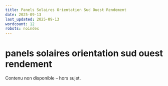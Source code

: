 ```yaml
---
title: Panels Solaires Orientation Sud Ouest Rendement
date: 2025-09-13
last_updated: 2025-09-13
wordcount: 12
robots: noindex
---
```


# panels solaires orientation sud ouest rendement

Contenu non disponible – hors sujet.